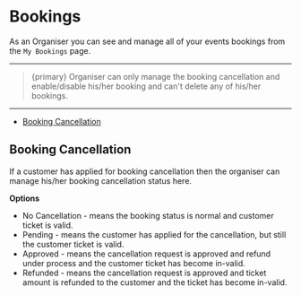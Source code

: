# Bookings

As an Organiser you can see and manage all of your events bookings from the `My Bookings` page. 

--- 

> {primary} Organiser can only manage the booking cancellation and enable/disable his/her booking and can't delete any of his/her bookings.

--- 

- [Booking Cancellation](#Booking-cancellation)

<a name="Booking-Cancellation"></a>
## Booking Cancellation

If a customer has applied for booking cancellation then the organiser can manage his/her booking cancellation status here.

**Options**

- No Cancellation - means the booking status is normal and customer ticket is valid.
- Pending - means the customer has applied for the cancellation, but still the customer ticket is valid.
- Approved - means the cancellation request is approved and refund under process and the customer ticket has become in-valid.
- Refunded - means the cancellation request is approved and ticket amount is refunded to the customer and the ticket has become in-valid.